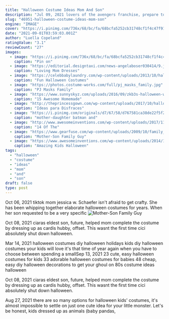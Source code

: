 ```yaml
---
title: "Halloween Costume Ideas Mom And Son"
description: "Jul 09, 2021 lovers of the avengers franchise, prepare to look super this halloween. There are so many options to choose from when considering avengers costumes, including hulk, thor, iron"
slug: "46951-halloween-costume-ideas-mom-son"
engine: "IMAGE"
cover: "https://i.pinimg.com/736x/68/bc/fa/68bcfa5252cb31748cf1f4c47f91b092--knight-costume-a-mother.jpg"
date: "2021-09-01T03:59:03.001Z"
author: "Luella Copeland"
ratingValue: "3.1"
reviewCount: "27"
images:
  - image: "https://i.pinimg.com/736x/68/bc/fa/68bcfa5252cb31748cf1f4c47f91b092--knight-costume-a-mother.jpg"
    caption: "Pin on"
  - image: "https://editorial.designtaxi.com/news-angelaboser030414/9.jpg"
    caption: "Loving Mom Dresses"
  - image: "https://celebbabylaundry.com/wp-content/uploads/2013/10/halloween-children-costume-ideas_1017.jpeg"
    caption: "Fun Halloween Costumes"
  - image: "https://photos.costume-works.com/full/pj_masks_family.jpg"
    caption: "PJ Masks Family"
  - image: "https://www.sunnyskyz.com/uploads/2016/09/zkb3s-halloween-wreath-1.jpg"
    caption: "15 Awesome Homemade"
  - image: "http://theprincessgown.com/wp-content/uploads/2017/10/halloween-madre-con-hija.jpg"
    caption: "Ideas para Disfraces"
  - image: "https://i.pinimg.com/originals/d7/67/58/d767581ca38de22f5f2379536f7990f8.jpg"
    caption: "mother-daughter batman and"
  - image: "http://www.awesomeinventions.com/wp-content/uploads/2017/11/Family-Halloween-Costumes-aladdin-jasmin-and-abu.jpg"
    caption: "14 Of The"
  - image: "https://www.gearfuse.com/wp-content/uploads/2009/10/family_guy_costumes.jpg"
    caption: "Mother-Son Family Guy"
  - image: "https://www.awesomeinventions.com/wp-content/uploads/2014/10/starbucks-costume.jpg"
    caption: "Amazing Kids Halloween"
tags:
  - "halloween"
  - "costume"
  - "ideas"
  - "mom"
  - "and"
  - "son"
draft: false
type: post
---
```


Oct 06, 2021 tiktok mom jessica w. Schaefer isn't afraid to get crafty. She has been whipping together elaborate halloween costumes for years. When her son requested to be a very specific
![Mother-Son Family Guy](https://www.gearfuse.com/wp-content/uploads/2009/10/family_guy_costumes.jpg "Mother-Son Family Guy")

Oct 08, 2021 ciaras eldest son, future, helped mom complete the costume by dressing up as cardis hubby, offset. This wasnt the first time cici absolutely shut down halloween.
<!--inArticleAds-->

<!--galleryOne-->

Mar 14, 2021 halloween costumes diy halloween holidays kids diy halloween costumes your kids will love it's that time of year again when you have to choose between spending a smallSep 13, 2021 23 cute, easy halloween costumes for kids 33 adorable halloween costumes for babies 48 cheap, easy diy halloween decorations to get your ghoul on 80s costume ideas halloween
<!--inArticleAds-->

<!--galleryTwo-->

Oct 08, 2021 ciaras eldest son, future, helped mom complete the costume by dressing up as cardis hubby, offset. This wasnt the first time cici absolutely shut down halloween.
<!--galleryThree-->

Aug 27, 2021 there are so many options for halloween kids' costumes, it's almost impossible to settle on just one cute idea for your little monster. Let's be honest, kids dressed up as animals (baby pandas,